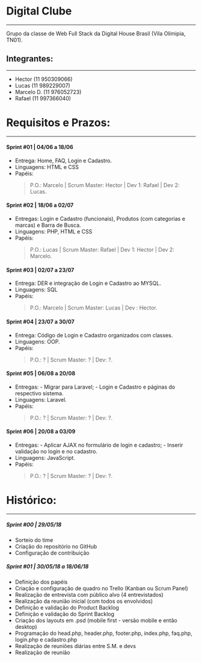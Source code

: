 # Digital Clube
---
Grupo da classe de Web Full Stack da Digital House Brasil (Vila Olímipia, TN01).


## Integrantes:
---
  - Hector (11 950309066)
  - Lucas (11 989229007)
  - Marcelo D. (11 976052723)
  - Rafael (11 997366040)

# Requisitos e Prazos:
---

  #### Sprint #01 | 04/06 a 18/06
  - Entrega: Home, FAQ, Login e Cadastro.
  - Linguagens: HTML e CSS
  - Papéis:
    > P.O.: Marcelo | 
    > Scrum Master: Hector | 
    > Dev 1: Rafael | 
    > Dev 2: Lucas.
  
  #### Sprint #02 | 18/06 a 02/07
  - Entregas: Login e Cadastro (funcionais), Produtos (com categorias e marcas) e Barra de Busca.
  - Linguagens: PHP, HTML e CSS
  - Papéis:
    > P.O.: Lucas | 
    > Scrum Master: Rafael | 
    > Dev 1: Hector | 
    > Dev 2: Marcelo.
  
  #### Sprint #03 | 02/07 a 23/07
  - Entrega: DER e integração de Login e Cadastro ao MYSQL.
  - Linguagens: SQL
  - Papéis:
    > P.O.: Marcelo | 
    > Scrum Master: Lucas | 
    > Dev : Hector.
  
  #### Sprint #04 | 23/07 a 30/07
  - Entrega: Código de Login e Cadastro organizados com classes.
  - Linguagens: OOP.
  - Papéis:
    > P.O.: ? | 
    > Scrum Master: ? | 
    > Dev: ?.
  
  #### Sprint #05 | 06/08 a 20/08
  - Entregas:
        - Migrar para Laravel;
        - Login e Cadastro e páginas do respectivo sistema.
  - Linguagens: Laravel.
  - Papéis:
    > P.O.: ? | 
    > Scrum Master: ? | 
    > Dev: ?.
  
  #### Sprint #06 | 20/08 a 03/09
  - Entregas:
        - Aplicar AJAX no formulário de login e cadastro;
        - Inserir validação no login e no cadastro.
  - Linguagens: JavaScript.
  - Papéis:
    > P.O.: ? | 
    > Scrum Master: ? | 
    > Dev: ?.
  

# Histórico:
---

  ##### Sprint #00 | 29/05/18
  - Sorteio do time
  - Criação do repositório no GitHub
  - Configuração de contribuição

  ##### Sprint #01 | 30/05/18 a 18/06/18
  - Definição dos papéis
  - Criação e configuração de quadro no Trello (Kanban ou Scrum Panel)
  - Realização de entrevista com público alvo (4 entrevistados)
  - Realização da reunião inicial (com todos os envolvidos)
  - Definição e validação do Product Backlog
  - Definição e validação do Sprint Backlog
  - Criação dos layouts em .psd (mobile first - versão mobile e então desktop)
  - Programação do head.php, header.php, footer.php, index.php, faq.php, login.php e cadastro.php
  - Realização de reuniões diárias entre S.M. e devs
  - Realização de reunião
